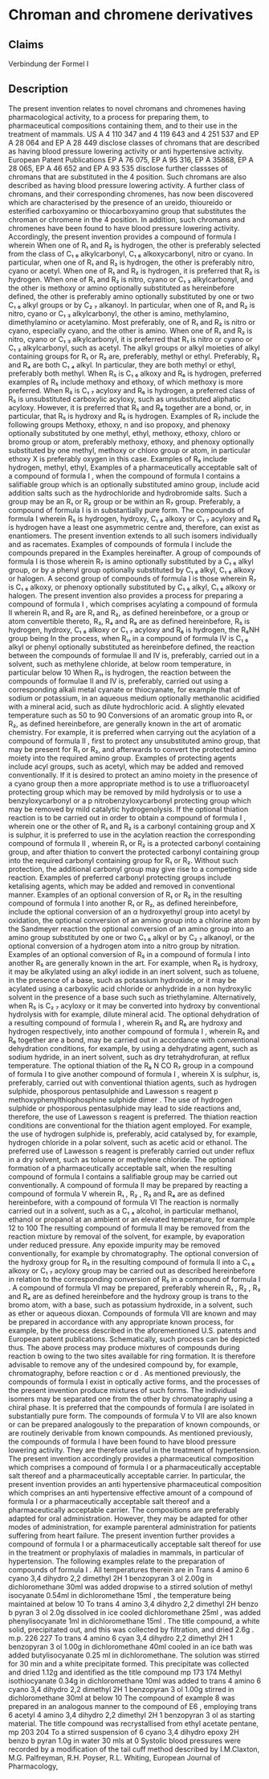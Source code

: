 # Chroman and chromene derivatives

## Claims
Verbindung der Formel I

## Description
The present invention relates to novel chromans and chromenes having pharmacological activity, to a process for preparing them, to pharmaceutical compositions containing them, and to their use in the treatment of mammals. US A 4 110 347 and 4 119 643 and 4 251 537 and EP A 28 064 and EP A 28 449 disclose classes of chromans that are described as having blood pressure lowering activity or anti hypertensive activity. European Patent Publications EP A 76 075, EP A 95 316, EP A 35868, EP A 28 065, EP A 46 652 and EP A 93 535 disclose further classses of chromans that are substituted in the 4 position. Such chromans are also described as having blood pressure lowering activity. A further class of chromans, and their corresponding chromenes, has now been discovered which are characterised by the presence of an ureido, thioureido or esterified carboxyamino or thiocarboxyamino group that substitutes the chroman or chromene in the 4 position. In addition, such chromans and chromenes have been found to have blood pressure lowering activity. Accordingly, the present invention provides a compound of formula I wherein When one of R₁ and R₂ is hydrogen, the other is preferably selected from the class of C₁ ₆ alkylcarbonyl, C₁ ₆ alkoxycarbonyl, nitro or cyano. In particular, when one of R₁ and R₂ is hydrogen, the other is preferably nitro, cyano or acetyl. When one of R₁ and R₂ is hydrogen, it is preferred that R₂ is hydrogen. When one of R₁ and R₂ is nitro, cyano or C₁ ₃ alkylcarbonyl, and the other is methoxy or amino optionally substituted as hereinbefore defined, the other is preferably amino optionally substituted by one or two C₁ ₆ alkyl groups or by C₂ ₇ alkanoyl. In particular, when one of R₁ and R₂ is nitro, cyano or C₁ ₃ alkylcarbonyl, the other is amino, methylamino, dimethylamino or acetylamino. Most preferably, one of R₁ and R₂ is nitro or cyano, especially cyano, and the other is amino. When one of R₁ and R₂ is nitro, cyano or C₁ ₃ alkylcarbonyl, it is preferred that R₁ is nitro or cyano or C₁ ₃ alkylcarbonyl, such as acetyl. The alkyl groups or alkyl moieties of alkyl containing groups for R₁ or R₂ are, preferably, methyl or ethyl. Preferably, R₃ and R₄ are both C₁ ₄ alkyl. In particular, they are both methyl or ethyl, preferably both methyl. When R₅ is C₁ ₆ alkoxy and R₆ is hydrogen, preferred examples of R₅ include methoxy and ethoxy, of which methoxy is more preferred. When R₅ is C₁ ₇ acyloxy and R₆ is hydrogen, a preferred class of R₅ is unsubstituted carboxylic acyloxy, such as unsubstituted aliphatic acyloxy. However, it is preferred that R₅ and R₆ together are a bond, or, in particular, that R₅ is hydroxy and R₆ is hydrogen. Examples of R₇ include the following groups Methoxy, ethoxy, n and iso propoxy, and phenoxy optionally substituted by one methyl, ethyl, methoxy, ethoxy, chloro or bromo group or atom, preferably methoxy, ethoxy, and phenoxy optionally substituted by one methyl, methoxy or chloro group or atom, in particular ethoxy X is preferably oxygen in this case. Examples of R₈ include hydrogen, methyl, ethyl, Examples of a pharmaceutically acceptable salt of a compound of formula I , when the compound of formula I contains a salifiable group which is an optionally substituted amino group, include acid addition salts such as the hydrochloride and hydrobromide salts. Such a group may be an R₁ or R₂ group or be within an R₇ group. Preferably, a compound of formula I is in substantially pure form. The compounds of formula I wherein R₅ is hydrogen, hydroxy, C₁ ₆ alkoxy or C₁ ₇ acyloxy and R₆ is hydrogen have a least one asymmetric centre and, therefore, can exist as enantiomers. The present invention extends to all such isomers individually and as racemates. Examples of compounds of formula I include the compounds prepared in the Examples hereinafter. A group of compounds of formula I is those wherein R₇ is amino optionally substituted by a C₁ ₆ alkyl group, or by a phenyl group optionally substituted by C₁ ₆ alkyl, C₁ ₆ alkoxy or halogen. A second group of compounds of formula I is those wherein R₇ is C₁ ₆ alkoxy, or phenoxy optionally substituted by C₁ ₆ alkyl, C₁ ₆ alkoxy or halogen. The present invention also provides a process for preparing a compound of formula I , which comprises acylating a compound of formula II wherein R₁ and R₂ are R₁ and R₂, as defined hereinbefore, or a group or atom convertible thereto, R₃, R₄ and R₈ are as defined hereinbefore, R₅ is hydrogen, hydroxy, C₁ ₆ alkoxy or C₁ ₇ acyloxy and R₆ is hydrogen, the R₈NH group being In the process, when R₁₁ in a compound of formula IV is C₁ ₆ alkyl or phenyl optionally substituted as hereinbefore defined, the reaction between the compounds of formulae II and IV is, preferably, carried out in a solvent, such as methylene chloride, at below room temperature, in particular below 10 When R₁₁ is hydrogen, the reaction between the compounds of formulae II and IV is, preferably, carried out using a corresponding alkali metal cyanate or thiocyanate, for example that of sodium or potassium, in an aqueous medium optionally methanolic acidified with a mineral acid, such as dilute hydrochloric acid. A slightly elevated temperature such as 50 to 90 Conversions of an aromatic group into R₁ or R₂, as defined hereinbefore, are generally known in the art of aromatic chemistry. For example, it is preferred when carrying out the acylation of a compound of formula II , first to protect any unsubstituted amino group, that may be present for R₁ or R₂, and afterwards to convert the protected amino moiety into the required amino group. Examples of protecting agents include acyl groups, such as acetyl, which may be added and removed conventionally. If it is desired to protect an amino moiety in the presence of a cyano group then a more appropriate method is to use a trifluoroacetyl protecting group which may be removed by mild hydrolysis or to use a benzyloxycarbonyl or a p nitrobenzyloxycarbonyl protecting group which may be removed by mild catalytic hydrogenolysis. If the optional thiation reaction is to be carried out in order to obtain a compound of formula I , wherein one or the other of R₁ and R₂ is a carbonyl containing group and X is sulphur, it is preferred to use in the acylation reaction the corresponding compound of formula II , wherein R₁ or R₂ is a protected carbonyl containing group, and after thiation to convert the protected carbonyl containing group into the required carbonyl containing group for R₁ or R₂. Without such protection, the additional carbonyl group may give rise to a competing side reaction. Examples of preferred carbonyl protecting groups include ketalising agents, which may be added and removed in conventional manner. Examples of an optional conversion of R₁ or R₂ in the resulting compound of formula I into another R₁ or R₂, as defined hereinbefore, include the optional conversion of an α hydroxyethyl group into acetyl by oxidation, the optional conversion of an amino group into a chlorine atom by the Sandmeyer reaction the optional conversion of an amino group into an amino group substituted by one or two C₁ ₆ alkyl or by C₂ ₇ alkanoyl, or the optional conversion of a hydrogen atom into a nitro group by nitration. Examples of an optional conversion of R₅ in a compound of formula I into another R₅ are generally known in the art. For example, when R₅ is hydroxy, it may be alkylated using an alkyl iodide in an inert solvent, such as toluene, in the presence of a base, such as potassium hydroxide, or it may be acylated using a carboxylic acid chloride or anhydride in a non hydroxylic solvent in the presence of a base such such as triethylamine. Alternatively, when R₅ is C₂ ₇ acyloxy or it may be converted into hydroxy by conventional hydrolysis with for example, dilute mineral acid. The optional dehydration of a resulting compound of formula I , wherein R₅ and R₆ are hydroxy and hydrogen respectively, into another compound of formula I , wherein R₅ and R₆ together are a bond, may be carried out in accordance with conventional dehydration conditions, for example, by using a dehydrating agent, such as sodium hydride, in an inert solvent, such as dry tetrahydrofuran, at reflux temperature. The optional thiation of the R₈ N CO R₇ group in a compound of formula I to give another compound of formula I , wherein X is sulphur, is, preferably, carried out with conventional thiation agents, such as hydrogen sulphide, phosporous pentasulphide and Lawesson s reagent p methoxyphenylthiophosphine sulphide dimer . The use of hydrogen sulphide or phosporous pentasulphide may lead to side reactions and, therefore, the use of Lawesson s reagent is preferred. The thiation reaction conditions are conventional for the thiation agent employed. For example, the use of hydrogen sulphide is, preferably, acid catalysed by, for example, hydrogen chloride in a polar solvent, such as acetic acid or ethanol. The preferred use of Lawesson s reagent is preferably carried out under reflux in a dry solvent, such as toluene or methylene chloride. The optional formation of a pharmaceutically acceptable salt, when the resulting compound of formula I contains a salifiable group may be carried out conventionally. A compound of formula II may be prepared by reacting a compound of formula V wherein R₁ , R₂ , R₃ and R₄ are as defined hereinbefore, with a compound of formula VI The reaction is normally carried out in a solvent, such as a C₁ ₄ alcohol, in particular methanol, ethanol or propanol at an ambient or an elevated temperature, for example 12 to 100 The resulting compound of formula II may be removed from the reaction mixture by removal of the solvent, for example, by evaporation under reduced pressure. Any epoxide impurity may be removed conventionally, for example by chromatography. The optional conversion of the hydroxy group for R₅ in the resulting compound of formula II into a C₁ ₆ alkoxy or C₁ ₇ acyloxy group may be carried out as described hereinbefore in relation to the corresponding conversion of R₅ in a compound of formula I . A compound of formula VI may be prepared, preferably wherein R₁ , R₂ , R₃ and R₄ are as defined hereinbefore and the hydroxy group is trans to the bromo atom, with a base, such as potassium hydroxide, in a solvent, such as ether or aqueous dioxan. Compounds of formula VII are known and may be prepared in accordance with any appropriate known process, for example, by the process described in the aforementioned U.S. patents and European patent publications. Schematically, such process can be depicted thus. The above process may produce mixtures of compounds during reaction b owing to the two sites available for ring formation. It is therefore advisable to remove any of the undesired compound by, for example, chromatography, before reaction c or d . As mentioned previously, the compounds of formula I exist in optically active forms, and the processes of the present invention produce mixtures of such forms. The individual isomers may be separated one from the other by chromatography using a chiral phase. It is preferred that the compounds of formula I are isolated in substantially pure form. The compounds of formula V to VII are also known or can be prepared analogously to the preparation of known compounds, or are routinely derivable from known compounds. As mentioned previously, the compounds of formula I have been found to have blood pressure lowering activity. They are therefore useful in the treatment of hypertension. The present invention accordingly provides a pharmaceutical composition which comprises a compound of formula I or a pharmaceutically acceptable salt thereof and a pharmaceutically acceptable carrier. In particular, the present invention provides an anti hypertensive pharmaceutical composition which comprises an anti hypertensive effective amount of a compound of formula I or a pharmaceutically acceptable salt thereof and a pharmaceutically acceptable carrier. The compositions are preferably adapted for oral administration. However, they may be adapted for other modes of administration, for example parenteral administration for patients suffering from heart failure. The present invention further provides a compound of formula I or a pharmaceutically acceptable salt thereof for use in the treatment or prophylaxis of maladies in mammals, in particular of hypertension. The following examples relate to the preparation of compounds of formula I . All temperatures therein are in Trans 4 amino 6 cyano 3,4 dihydro 2,2 dimethyl 2H 1 benzopyran 3 ol 2.00g in dichloromethane 30ml was added dropwise to a stirred solution of methyl isocyanate 0.54ml in dichloromethane 15ml , the temperature being maintained at below 10 To trans 4 amino 3,4 dihydro 2,2 dimethyl 2H benzo b pyran 3 ol 2.0g dissolved in ice cooled dichloromethane 25ml , was added phenylisocyanate 1ml in dichloromethane 15ml . The title compound, a white solid, precipitated out, and this was collected by filtration, and dried 2.6g . m.p. 226 227 To trans 4 amino 6 cyan 3,4 dihydro 2,2 dimethyl 2H 1 benzopyran 3 ol 1.00g in dichloromethane 40ml cooled in an ice bath was added butylisocyanate 0.25 ml in dichloromethane. The solution was stirred for 30 min and a white precipitate formed. This precipitate was collected and dried 1.12g and identified as the title compound mp 173 174 Methyl isothiocyanate 0.34g in dichloromethane 10ml was added to trans 4 amino 6 cyano 3,4 dihydro 2,2 dimethyl 2H 1 benzopyran 3 ol 1.00g stirred in dichloromethane 30ml at below 10 The compound of example 8 was prepared in an analogous manner to the compound of E6 , employing trans 6 acetyl 4 amino 3,4 dihydro 2,2 dimethyl 2H 1 benzopyran 3 ol as starting material. The title compound was recrystallised from ethyl acetate pentane, mp 203 204 To a stirred suspension of 6 cyano 3,4 dihydro epoxy 2H benzo b pyran 1.0g in water 30 mls at 0 Systolic blood pressures were recorded by a modification of the tail cuff method described by I.M.Claxton, M.G. Palfreyman, R.H. Poyser, R.L. Whiting, European Journal of Pharmacology,